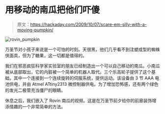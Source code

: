 # 用移动的南瓜把他们吓傻

> 原文：<https://hackaday.com/2009/10/07/scare-em-silly-with-a-moving-pumpkin/>

![rovin_pumpkin](img/757a5a56f157e469bbc85fb858cf5de3.png "rovin_pumpkin")

万圣节对小孩子来说是一个可怕的时刻。天很黑，他们几乎看不到注塑成型的蜘蛛侠面具，但为了糖果，这一切都是值得的。

我们在邪恶疯狂科学家实验室的朋友已经制造出一个可以自己移动的南瓜。小南瓜被从底部取出，它的内脏被一个简单的机器人取代。三个乐高轮子提供了这个基础，其中一个连接到一个连续旋转的伺服系统，提供运动。该设备由 3 节 AAA 电池供电，并由 Atmel ATtiny2313 微控制器供电。为了增加恐怖感，还有两个绿色的发光二极管充当僵尸的眼睛。

休息之后，我们嵌入了 Rovin 南瓜的视频。这是在万圣节前夕给你的前廊装饰增添情趣的一个非常简单的方法。